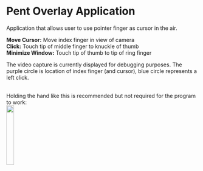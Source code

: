 # Pent Overlay Application

Application that allows user to use pointer finger as cursor in the air.

**Move Cursor:** Move index finger in view of camera <br>
**Click:** Touch tip of middle finger to knuckle of thumb <br>
**Minimize Window:** Touch tip of thumb to tip of ring finger <br>

The video capture is currently displayed for debugging purposes. 
The purple circle is location of index finger (and cursor), blue circle represents a left click. <br><br>

Holding the hand like this is recommended but not required for the program to work: <br>
<img src="https://user-images.githubusercontent.com/70866111/143096582-0d126cdf-f326-4540-a2a3-f41ed7c137f5.jpg" width="20%" height="20%">
